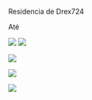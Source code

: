  Residencia de Drex724

Até

![](https://media.tenor.com/72eeIh4CZd4AAAAj/ardan%C4%B1n-kedisi.gif)    ![](https://media.tenor.com/qVrBWtgm-M8AAAAM/spiritus-cockroach.gif)

![](https://media.tenor.com/UlLmp1jDbC0AAAAM/rock-water.gif)

![](https://media.tenor.com/7AKgtqk8g5QAAAAj/baller.gif)

![](https://media.tenor.com/tU5wFgOmrZcAAAAM/cat-dance-gif.gif)
